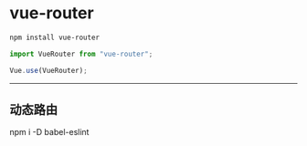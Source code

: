# vue-router

```bash
npm install vue-router
```

```js
import VueRouter from "vue-router";

Vue.use(VueRouter);
```

---

## 动态路由

npm i -D babel-eslint
